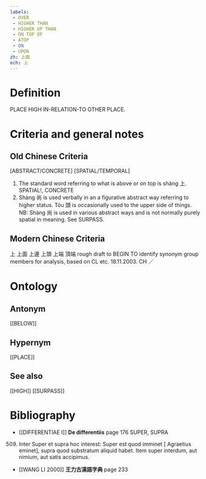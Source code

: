 ```yaml
---
labels: 
 - OVER
 - HIGHER THAN
 - HIGHER UP THAN
 - ON TOP OF
 - ATOP
 - ON
 - UPON
zh: 上面
och: 上
---
```


# Definition
PLACE HIGH IN-RELATION-TO OTHER PLACE.
# Criteria and general notes
## Old Chinese Criteria
[ABSTRACT/CONCRETE]
[SPATIAL/TEMPORAL]
1. The standard word referring to what is above or on top is shàng 上.
SPATIAL!, CONCRETE
2. Shàng 尚 is used verbally in an a figurative abstract way referring to higher status.
Tóu 頭 is occasionally used to the upper side of things.
NB: Shàng 尚 is used in various abstract ways and is not normally purely spatial in meaning. See SURPASS.
## Modern Chinese Criteria
上
上面
上邊
上頭
上端
頂端
rough draft to BEGIN TO identify synonym group members for analysis, based on CL etc. 18.11.2003. CH ／
# Ontology

## Antonym
[[BELOW]]
## Hypernym
[[PLACE]]
## See also
[[HIGH]]
[[SURPASS]]
# Bibliography
- [[DIFFERENTIAE I]]
**De differentiis** page 176
SUPER, SUPRA
509. Inter Super et supra hoc interest: Super est quod imminet [ Agraetius eminet], supra quod substratum aliquid habet. Item super interdum, aut nimium, aut satis accipimus.
- [[WANG LI 2000]]
**王力古漢語字典** page 233
